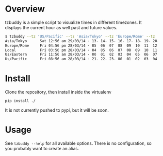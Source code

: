 Overview
=========

tzbuddy is a simple script to visualize times in different timezones.
It displays the current hour as well past and future values.

```bash
$ tzbuddy --tz 'US/Pacific' --tz 'Asia/Tokyo' --tz 'Europe/Rome' --tz 'Europe/Dublin' --tz 'US/Eastern'
Asia/Tokyo      Sat 12:56 am 29/03/14 · 13- 14- 15- 16- 17- 18- 19- 20- 21- 22- 23-| 00 | 01  02  03  04  05  06  07  08  09  10  11  12
Europe/Rome     Fri 04:56 pm 28/03/14 · 05  06  07  08  09  10  11  12  13  14  15 | 16 | 17  18  19  20  21  22  23  00+ 01+ 02+ 03+ 04+
Local           Fri 03:56 pm 28/03/14 · 04  05  06  07  08  09  10  11  12  13  14 | 15 | 16  17  18  19  20  21  22  23  00+ 01+ 02+ 03+
Us/Eastern      Fri 11:56 am 28/03/14 · 00  01  02  03  04  05  06  07  08  09  10 | 11 | 12  13  14  15  16  17  18  19  20  21  22  23
Us/Pacific      Fri 08:56 am 28/03/14 · 21- 22- 23- 00  01  02  03  04  05  06  07 | 08 | 09  10  11  12  13  14  15  16  17  18  19  20
```

Install
========
Clone the repository, then install inside the virtualenv
```bash
pip install ./
```

It is not currently pushed to pypi, but it will be soon.


Usage
=======

See `tzbuddy --help` for all available options. There is no configuration, so you probably want to create an alias.

